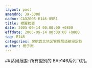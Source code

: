 ```yaml
---
layout: post
amendno: 39-5008
cadno: CAD2005-B146-05R1
title: 襟翼检查
date: 2005-09-14 00:00:00 +0800
effdate: 2005-09-14 00:00:00 +0800
tag: B146
categories: 民航西北地区管理局适航审定处
author: 杨子洲
---
```


##适用范围:
所有型别的 BAe146系列飞机。


